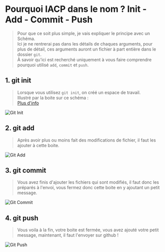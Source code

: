 # Pourquoi IACP dans le nom ? Init - Add - Commit - Push

> Pour que ce soit plus simple, je vais expliquer le principe avec un Schéma.<br>
> Ici je ne rentrerai pas dans les détails de chaques arguments, pour plus de détail, ces arguments auront un fichier à part entière dans le dossier `git`.<br>
> À savoir qu'ici est recherché uniquement à vous faire comprendre pourquoi utilisé `add`, `commit` et `push`.

## 1. git init

> Lorsque vous utilisez `git init`, on créé un espace de travail.<br>Illustré par la boite sur ce schéma :<br>[Plus d'info](https://github.com/KevinDurand974/formation-tips/blob/pending/tips/git/Init.md#git-init)

![Git Init](https://imgur.com/VDnhndO.png)

## 2. git add

> Après avoir plus ou moins fait des modifications de fichier, il faut les ajouter à cette boite.

![Git Add](https://imgur.com/5IWWzIP.png)

## 3. git commit

> Vous avez finis d'ajouter les fichiers qui sont modifiés, il faut donc les préparés à l'envoi, vous fermez donc cette boite en y ajoutant un petit message.

![Git Commit](https://imgur.com/gvVxeA1.png)

## 4. git push

> Vous voila à la fin, votre boite est fermée, vous avez ajouté votre petit message, maintenant, il faut l'envoyer sur github !

![Git Push](https://imgur.com/Tn1IHEs.png)
